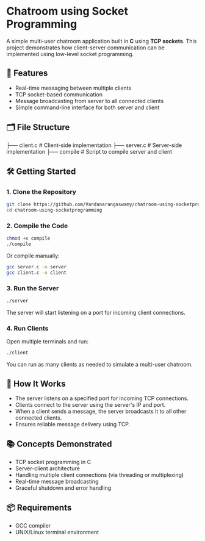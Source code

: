 # Chatroom using Socket Programming

A simple multi-user chatroom application built in **C** using **TCP sockets**. This project demonstrates how client-server communication can be implemented using low-level socket programming.

## 📌 Features

- Real-time messaging between multiple clients
- TCP socket-based communication
- Message broadcasting from server to all connected clients
- Simple command-line interface for both server and client

## 🗂️ File Structure

├── client.c # Client-side implementation
├── server.c # Server-side implementation
├── compile # Script to compile server and client


## 🛠️ Getting Started

### 1. Clone the Repository

```bash
git clone https://github.com/Vandanarangaswamy/chatroom-using-socketprogramming.git
cd chatroom-using-socketprogramming
```
### 2. Compile the Code
```bash
chmod +x compile
./compile
```
Or compile manually:
```bash
gcc server.c -o server
gcc client.c -o client
```

### 3. Run the Server

```bash
./server

```

The server will start listening on a port for incoming client connections.

### 4. Run Clients
Open multiple terminals and run:

```bash 
./client
```
You can run as many clients as needed to simulate a multi-user chatroom.

## 🧠 How It Works

- The server listens on a specified port for incoming TCP connections.
- Clients connect to the server using the server's IP and port.
- When a client sends a message, the server broadcasts it to all other connected clients.
- Ensures reliable message delivery using TCP.

## 📚 Concepts Demonstrated

- TCP socket programming in C
- Server-client architecture
- Handling multiple client connections (via threading or multiplexing)
- Real-time message broadcasting
- Graceful shutdown and error handling

## 📦 Requirements

- GCC compiler
- UNIX/Linux terminal environment
